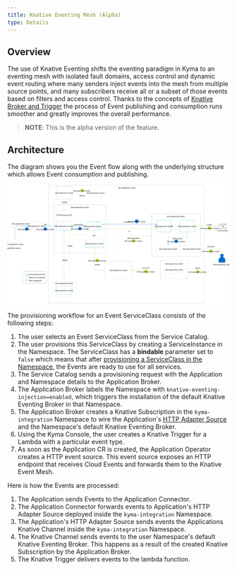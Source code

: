 ```yaml
---
title: Knative Eventing Mesh (Alpha)
type: Details
---
```


## Overview

The use of Knative Eventing shifts the eventing paradigm in Kyma to an eventing mesh with isolated fault domains, access control and dynamic event routing where many senders inject events into the mesh from multiple source points, and many subscribers receive all or a subset of those events based on filters and access control. 
Thanks to the concepts of [Knative Broker and Trigger](https://knative.dev/docs/eventing/broker-trigger/) the process of Event publishing and consumption runs smoother and greatly improves the overall performance.  

>**NOTE**: This is the alpha version of the feature.


## Architecture

The diagram shows you the Event flow along with the underlying structure which allows Event consumption and publishing.  

![Event Service Class](./assets/knative-event-mesh.svg)

The provisioning workflow for an Event ServiceClass consists of the following steps:

1. The user selects an Event ServiceClass from the Service Catalog. 
2. The user provisions this ServiceClass by creating a ServiceInstance in the Namespace. The ServiceClass has a **bindable** parameter set to `false` which means that after [provisioning a ServiceClass in the Namespace](/components/service-catalog/#details-provisioning-and-binding), the Events are ready to use for all services.
3. The Service Catalog sends a provisioning request with the Application and Namespace details to the Application Broker.
4. The Application Broker labels the Namespace with `knative-eventing-injection=enabled`, which triggers the installation of the default Knative Eventing Broker in that Namespace.
5. The Application Broker creates a Knative Subscription in the `kyma-integration` Namespace to wire the Application's [HTTP Adapter Source](https://github.com/kyma-project/kyma/tree/master/components/event-sources/adapter/http) and the Namespace's default Knative Eventing Broker.
6. Using the Kyma Console, the user creates a Knative Trigger for a Lambda with a particular event type.
7. As soon as the Application CR is created, the Application Operator creates a HTTP event source. This event source exposes an HTTP endpoint that receives Cloud Events and forwards them to the Knative Event Mesh.


Here is how the Events are processed: 

1. The Application sends Events to the Application Connector.
2. The Application Connector forwards events to Application's HTTP Adapter Source deployed inside the `kyma-integration` Namespace.
3. The Application's HTTP Adapter Source sends events the Applications Knative Channel inside the `kyma-integration` Namespace.
4. The Knative Channel sends events to the user Namespace's default Knative Eventing Broker. This happens as a result of the created Knative Subscription by the Application Broker.
5. The Knative Trigger delivers events to the lambda function.